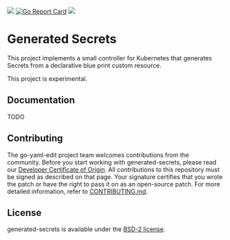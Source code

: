 [![](https://img.shields.io/static/v1?label=godev&message=reference&color=00add8)](https://pkg.go.dev/github.com/mkmik/generated-secrets?tab=doc)
[![Go Report Card](https://goreportcard.com/badge/github.com/mkmik/generated-secrets)](https://goreportcard.com/report/github.com/mkmik/generated-secrets)
![](https://github.com/mkmik/generated-secrets/workflows/CI/badge.svg)

# Generated Secrets

This project implements a small controller for Kubernetes that generates Secrets from a declarative blue print custom resource.

This project is experimental.

## Documentation

TODO

## Contributing

The go-yaml-edit project team welcomes contributions from the community. Before you start working with generated-secrets, please
read our [Developer Certificate of Origin](https://cla.vmware.com/dco). All contributions to this repository must be
signed as described on that page. Your signature certifies that you wrote the patch or have the right to pass it on
as an open-source patch. For more detailed information, refer to [CONTRIBUTING.md](CONTRIBUTING.md).

## License

generated-secrets is available under the [BSD-2 license](LICENSE).

